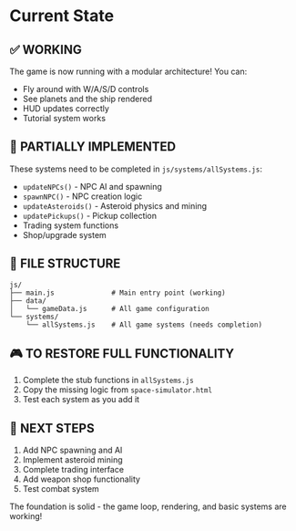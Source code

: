 # Current State

## ✅ WORKING
The game is now running with a modular architecture! You can:
- Fly around with W/A/S/D controls
- See planets and the ship rendered
- HUD updates correctly  
- Tutorial system works

## 🚧 PARTIALLY IMPLEMENTED
These systems need to be completed in `js/systems/allSystems.js`:
- `updateNPCs()` - NPC AI and spawning
- `spawnNPC()` - NPC creation logic
- `updateAsteroids()` - Asteroid physics and mining
- `updatePickups()` - Pickup collection
- Trading system functions
- Shop/upgrade system

## 📁 FILE STRUCTURE
```
js/
├── main.js              # Main entry point (working)
├── data/
│   └── gameData.js      # All game configuration
└── systems/
    └── allSystems.js    # All game systems (needs completion)
```

## 🎮 TO RESTORE FULL FUNCTIONALITY
1. Complete the stub functions in `allSystems.js`
2. Copy the missing logic from `space-simulator.html`
3. Test each system as you add it

## 🚀 NEXT STEPS
1. Add NPC spawning and AI
2. Implement asteroid mining
3. Complete trading interface
4. Add weapon shop functionality
5. Test combat system

The foundation is solid - the game loop, rendering, and basic systems are working!